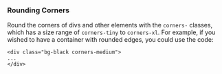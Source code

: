 ### Rounding Corners

Round the corners of divs and other elements with the `corners-` classes, which has a size range of `corners-tiny` to `corners-xl`. For example, if you wished to have a container with rounded edges, you could use the code:


```
<div class="bg-black corners-medium">
...
</div>
```
